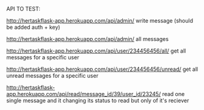 
API TO TEST:

http://hertaskflask-app.herokuapp.com/api/admin/
                    write message (should be added auth + key)

http://hertaskflask-app.herokuapp.com/api/admin/
                    all messages

http://hertaskflask-app.herokuapp.com/api/user/234456456/all/
                    get all  messages for a specific user

http://hertaskflask-app.herokuapp.com/api/user/234456456/unread/
                    get all unread messages for a specific user
                    
http://hertaskflask-app.herokuapp.com/api/read/message_id/39/user_id/23245/
                    read one single message and it changing its status to read but only of it's reciever
